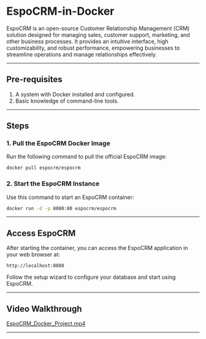 # **EspoCRM-in-Docker**

EspoCRM is an open-source Customer Relationship Management (CRM) solution designed for managing sales, customer support, marketing, and other business processes. It provides an intuitive interface, high customizability, and robust performance, empowering businesses to streamline operations and manage relationships effectively.

---

## **Pre-requisites**
1. A system with Docker installed and configured.
2. Basic knowledge of command-line tools.

---

## **Steps**

### **1. Pull the EspoCRM Docker Image**

Run the following command to pull the official EspoCRM image:
```bash
docker pull espocrm/espocrm
```

### **2. Start the EspoCRM Instance**

Use this command to start an EspoCRM container:
```bash
docker run -d -p 8080:80 espocrm/espocrm
```

---

## **Access EspoCRM**

After starting the container, you can access the EspoCRM application in your web browser at:
```
http://localhost:8080
```

Follow the setup wizard to configure your database and start using EspoCRM.

---

## **Video Walkthrough**

[EspoCRM_Docker_Project.mp4](./EspoCRM_Docker_Project.mp4)

---

